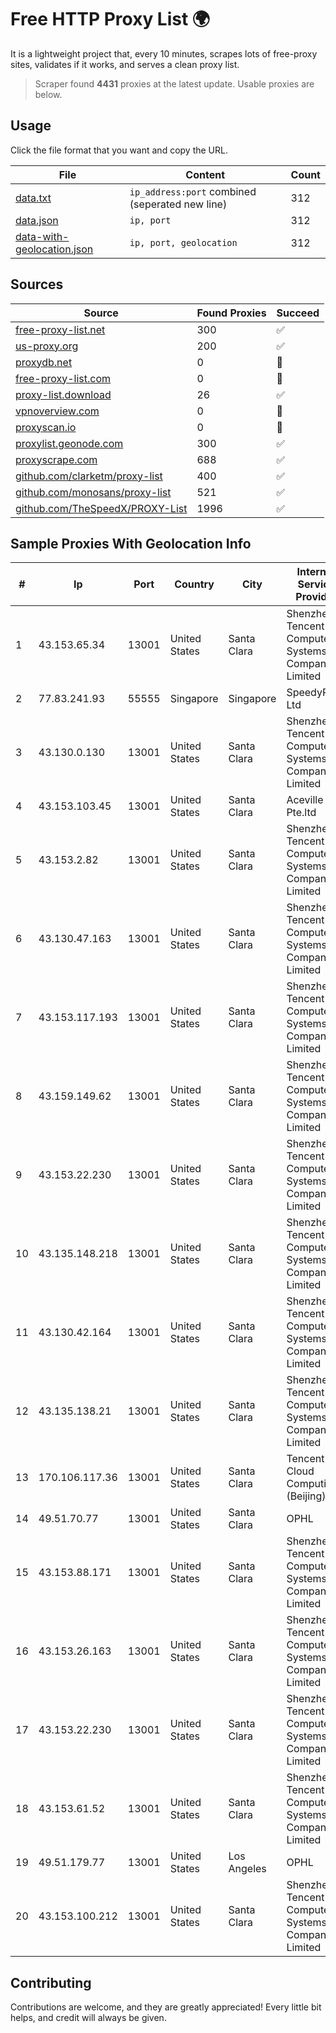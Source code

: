 
# Free HTTP Proxy List 🌍

It is a lightweight project that, every 10 minutes, scrapes lots of free-proxy sites, validates if it works, and serves a clean proxy list.


> Scraper found **4431** proxies at the latest update. Usable proxies are below.

## Usage

Click the file format that you want and copy the URL.


|File|Content|Count|
|----|-------|-----|
|[data.txt](https://raw.githubusercontent.com/themiralay/Proxy-List-World/master/data.txt)|`ip_address:port` combined (seperated new line)|312|
|[data.json](https://raw.githubusercontent.com/themiralay/Proxy-List-World/master/data.json)|`ip, port`|312|
|[data-with-geolocation.json](https://raw.githubusercontent.com/themiralay/Proxy-List-World/master/data-with-geolocation.json)|`ip, port, geolocation`|312|

## Sources

|Source|Found Proxies|Succeed|
|------|-------------|-------|
|[free-proxy-list.net](https://free-proxy-list.net)|300|✅|
|[us-proxy.org](https://www.us-proxy.org)|200|✅|
|[proxydb.net](http://proxydb.net)|0|🚫|
|[free-proxy-list.com](https://free-proxy-list.com/?page=&port=&type%5B%5D=http&type%5B%5D=https&up_time=0&search=Search)|0|🚫|
|[proxy-list.download](https://www.proxy-list.download/HTTP)|26|✅|
|[vpnoverview.com](https://vpnoverview.com/privacy/anonymous-browsing/free-proxy-servers)|0|🚫|
|[proxyscan.io](https://www.proxyscan.io)|0|🚫|
|[proxylist.geonode.com](https://proxylist.geonode.com/api/proxy-list?limit=300&page=1&sort_by=lastChecked&sort_type=desc&protocols=http,https)|300|✅|
|[proxyscrape.com](https://api.proxyscrape.com/v2/?request=displayproxies&protocol=http&timeout=10000&country=all&ssl=all&anonymity=all)|688|✅|
|[github.com/clarketm/proxy-list](https://raw.githubusercontent.com/clarketm/proxy-list/master/proxy-list-raw.txt)|400|✅|
|[github.com/monosans/proxy-list](https://raw.githubusercontent.com/monosans/proxy-list/main/proxies/http.txt)|521|✅|
|[github.com/TheSpeedX/PROXY-List](https://raw.githubusercontent.com/TheSpeedX/PROXY-List/master/http.txt)|1996|✅|


## Sample Proxies With Geolocation Info

|#|Ip|Port|Country|City|Internet Service Provider|
|-|--|----|-------|----|-------------------------|
|1|43.153.65.34|13001|United States|Santa Clara|Shenzhen Tencent Computer Systems Company Limited|
|2|77.83.241.93|55555|Singapore|Singapore|SpeedyPage Ltd|
|3|43.130.0.130|13001|United States|Santa Clara|Shenzhen Tencent Computer Systems Company Limited|
|4|43.153.103.45|13001|United States|Santa Clara|Aceville Pte.ltd|
|5|43.153.2.82|13001|United States|Santa Clara|Shenzhen Tencent Computer Systems Company Limited|
|6|43.130.47.163|13001|United States|Santa Clara|Shenzhen Tencent Computer Systems Company Limited|
|7|43.153.117.193|13001|United States|Santa Clara|Shenzhen Tencent Computer Systems Company Limited|
|8|43.159.149.62|13001|United States|Santa Clara|Shenzhen Tencent Computer Systems Company Limited|
|9|43.153.22.230|13001|United States|Santa Clara|Shenzhen Tencent Computer Systems Company Limited|
|10|43.135.148.218|13001|United States|Santa Clara|Shenzhen Tencent Computer Systems Company Limited|
|11|43.130.42.164|13001|United States|Santa Clara|Shenzhen Tencent Computer Systems Company Limited|
|12|43.135.138.21|13001|United States|Santa Clara|Shenzhen Tencent Computer Systems Company Limited|
|13|170.106.117.36|13001|United States|Santa Clara|Tencent Cloud Computing (Beijing) Co|
|14|49.51.70.77|13001|United States|Santa Clara|OPHL|
|15|43.153.88.171|13001|United States|Santa Clara|Shenzhen Tencent Computer Systems Company Limited|
|16|43.153.26.163|13001|United States|Santa Clara|Shenzhen Tencent Computer Systems Company Limited|
|17|43.153.22.230|13001|United States|Santa Clara|Shenzhen Tencent Computer Systems Company Limited|
|18|43.153.61.52|13001|United States|Santa Clara|Shenzhen Tencent Computer Systems Company Limited|
|19|49.51.179.77|13001|United States|Los Angeles|OPHL|
|20|43.153.100.212|13001|United States|Santa Clara|Shenzhen Tencent Computer Systems Company Limited|



## Contributing

Contributions are welcome, and they are greatly appreciated! Every
little bit helps, and credit will always be given.

